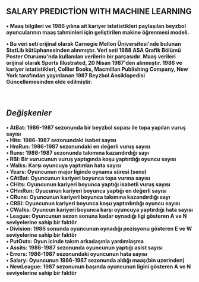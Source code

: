 
## <b>SALARY PREDICTİON WITH MACHINE LEARNING<b>

• Maaş bilgileri ve 1986 yılına ait kariyer istatistikleri paylaşılan beyzbol oyuncularının maaş tahminleri için geliştirilen makine öğrenmesi modeli.

• Bu veri seti orijinal olarak Carnegie Mellon Üniversitesi'nde bulunan StatLib kütüphanesinden alınmıştır. Veri seti 1988 ASA Grafik Bölümü Poster Oturumu'nda kullanılan verilerin bir parçasıdır. Maaş verileri orijinal olarak Sports Illustrated, 20 Nisan 1987'den alınmıştır. 1986 ve kariyer istatistikleri, Collier Books, Macmillan Publishing Company, New York tarafından yayınlanan 1987 Beyzbol Ansiklopedisi Güncellemesinden elde edilmiştir.<br/>
<br/>
<br/>

## *Değişkenler* ##
• <b>AtBat<b>: 1986-1987 sezonunda bir beyzbol sopası ile topa yapılan vuruş sayısı <br/>
• <b>Hits<b>: 1986-1987 sezonundaki isabet sayısı <br/>
• <b>HmRun<b>: 1986-1987 sezonundaki en değerli vuruş sayısı <br/>
• <b>Runs<b>: 1986-1987 sezonunda takımına kazandırdığı sayı <br/>
• <b>RBI<b>: Bir vurucunun vuruş yaptıgında koşu yaptırdığı oyuncu sayısı <br/>
• <b>Walks<b>: Karşı oyuncuya yaptırılan hata sayısı <br/>
• <b>Years<b>: Oyuncunun major liginde oynama süresi (sene) <br/>
• <b>CAtBat<b>: Oyuncunun kariyeri boyunca topa vurma sayısı <br/>
• <b>CHits<b>: Oyuncunun kariyeri boyunca yaptığı isabetli vuruş sayısı <br/>
• <b>CHmRun<b>: Oyucunun kariyeri boyunca yaptığı en değerli sayısı <br/>
• <b>CRuns<b>: Oyuncunun kariyeri boyunca takımına kazandırdığı sayı <br/>
• <b>CRBI<b>: Oyuncunun kariyeri boyunca koşu yaptırdırdığı oyuncu sayısı <br/>
• <b>CWalks<b>: Oyuncun kariyeri boyunca karşı oyuncuya yaptırdığı hata sayısı <br/>
• <b>League<b>: Oyuncunun sezon sonuna kadar oynadığı ligi gösteren A ve N seviyelerine sahip bir faktör <br/>
• <b>Division<b>: 1986 sonunda oyuncunun oynadığı pozisyonu gösteren E ve W seviyelerine sahip bir faktör <br/>
• <b>PutOuts<b>: Oyun icinde takım arkadaşınla yardımlaşma <br/>
• <b>Assits<b>: 1986-1987 sezonunda oyuncunun yaptığı asist sayısı <br/>
• <b>Errors<b>: 1986-1987 sezonundaki oyuncunun hata sayısı <br/>
• <b>Salary<b>: Oyuncunun 1986-1987 sezonunda aldığı maaş(bin uzerinden) <br/>
• <b>NewLeague<b>: 1987 sezonunun başında oyuncunun ligini gösteren A ve N seviyelerine sahip bir faktör

